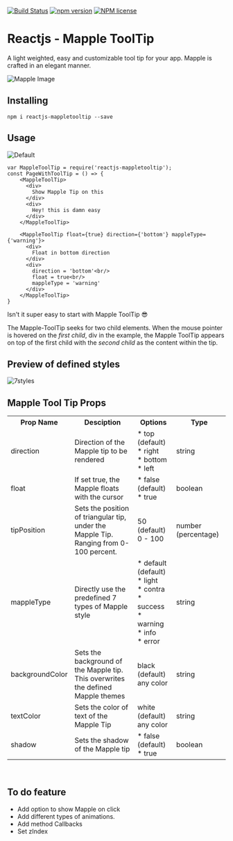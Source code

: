 
[![Build Status](https://travis-ci.org/haldarmahesh/reactjs-mapple-tooltip.svg?branch=master)](https://travis-ci.org/haldarmahesh/reactjs-mapple-tooltip)
[![npm version](https://badge.fury.io/js/reactjs-mappletooltip.svg)](https://badge.fury.io/js/reactjs-mappletooltip)
[![NPM license](https://img.shields.io/github/license/hyperium/hyper.svg)](https://www.npmjs.com/package/reactjs-mappletooltip)
# Reactjs - Mapple ToolTip
A light weighted, easy and customizable tool tip for your app. Mapple is crafted in an elegant manner.

![Mapple Image](http://i.imgur.com/gKj819N.jpg)

## Installing
```
npm i reactjs-mappletooltip --save
```

## Usage

![Default](http://i.imgur.com/O8MzzBo.gif)

```
var MappleToolTip = require('reactjs-mappletooltip');
const PageWithToolTip = () => {
    <MappleToolTip>
      <div>
        Show Mapple Tip on this
      </div>
      <div>
        Hey! this is damn easy
      </div>
    </MappleToolTip>

    <MappleToolTip float={true} direction={'bottom'} mappleType={'warning'}>
      <div>
        Float in bottom direction
      </div>
      <div>
        direction = 'bottom'<br/>
        float = true<br/>
        mappleType = 'warning'
      </div>
    </MappleToolTip>
}
```
Isn't it super easy to start with Mapple ToolTip :sunglasses:

The Mapple-ToolTip seeks for two child elements. When the mouse pointer is hovered on the _first child_, div in the example, the Mapple ToolTip appears on top of the first child with the _second child_ as the content within the tip.


## Preview of defined styles
![7styles](http://i.imgur.com/MGJOyci.gif)

## Mapple Tool Tip Props

<table>
    <tr>
        <th>Prop Name</th>
        <th>Desciption</th>
        <th>Options</th>
        <th>Type</th>
    </tr>
    <tr>
        <td>direction</td>
        <td>Direction of the Mapple tip to be rendered</td>
        <td>
        * top (default)<br/>
        * right<br/>
        * bottom<br/>
        * left
        </td>
        <td>string</td>
    </tr>
    <tr>
        <td>float</td>
        <td>If set true, the Mapple floats with the cursor</td>
        <td>* false (default)<br/>
        * true</td>
        <td>boolean</td>
    <tr>
      <td>tipPosition</td>
      <td>Sets the position of triangular tip, under the Mapple Tip.<br/>Ranging from 0-100 percent.</td>
      <td>50 (default)</br>
      0 - 100</td>
      <td>number (percentage)</td>
    </tr>
    <tr>
      <td>mappleType</td>
      <td>Directly use the predefined 7 types of Mapple style</td>
      <td>* default (default)<br/>
          * light<br/>
          * contra<br/>
          * success<br/>
          * warning<br/>
          * info<br/>
          * error
      </td>
      <td>string</td>
    </tr>
    <tr>
      <td>backgroundColor</td>
      <td>Sets the background of the Mapple tip.<br/>This overwrites the defined Mapple themes</td>
      <td>black (default)<br/>
      any color<br/></td>
      <td>string</td>
    </tr>
    <tr>
      <td>textColor</td>
      <td>Sets the color of text of the Mapple Tip</td>
      <td>white (default)<br/>any color<br/></td>
      <td>string</td>
    </tr>
    <tr>
      <td>shadow</td>
      <td>Sets the shadow of the Mapple tip</td>
      <td>* false (default) </br>
        * true
      </td>
      <td>
      boolean
      </td>
    <tr/>
    </tr>
</table>​

## To do feature
* Add option to show Mapple on click
* Add different types of animations.
* Add method Callbacks
* Set zIndex
